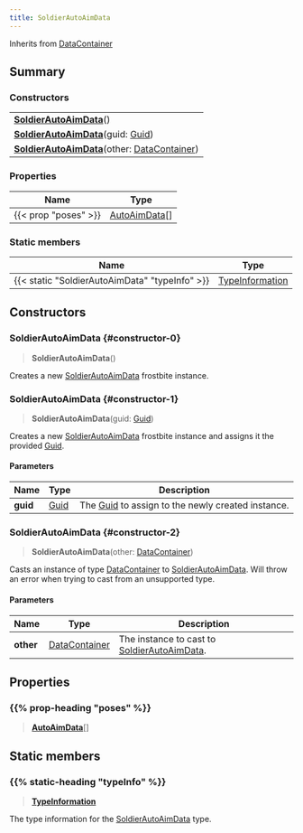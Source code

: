 ```yaml
---
title: SoldierAutoAimData
---
```


Inherits from [DataContainer](/vext/ref/shared/type/datacontainer)

## Summary

### Constructors

|  |
| --- |
| **[SoldierAutoAimData](#constructor-0)**() |
| **[SoldierAutoAimData](#constructor-1)**(guid: [Guid](/vext/ref/shared/type/guid)) |
| **[SoldierAutoAimData](#constructor-2)**(other: [DataContainer](/vext/ref/shared/type/datacontainer)) |

### Properties

| Name | Type |
| ---- | ---- |
| {{< prop "poses" >}} | [AutoAimData](/vext/ref/fb/autoaimdata)[] |

### Static members

| Name | Type |
| ---- | ---- |
| {{< static "SoldierAutoAimData" "typeInfo" >}} | [TypeInformation](/vext/ref/shared/type/typeinformation) |

## Constructors

### SoldierAutoAimData {#constructor-0}

> **SoldierAutoAimData**()

Creates a new [SoldierAutoAimData](/vext/ref/fb/soldierautoaimdata) frostbite instance.

### SoldierAutoAimData {#constructor-1}

> **SoldierAutoAimData**(guid: [Guid](/vext/ref/shared/type/guid))

Creates a new [SoldierAutoAimData](/vext/ref/fb/soldierautoaimdata) frostbite instance and assigns it the provided [Guid](/vext/ref/shared/type/guid).

#### Parameters

| Name | Type | Description |
| ---- | ---- | ----------- |
| **guid** | [Guid](/vext/ref/shared/type/guid) | The [Guid](/vext/ref/shared/type/guid) to assign to the newly created instance. |

### SoldierAutoAimData {#constructor-2}

> **SoldierAutoAimData**(other: [DataContainer](/vext/ref/shared/type/datacontainer))

Casts an instance of type [DataContainer](/vext/ref/shared/type/datacontainer) to [SoldierAutoAimData](/vext/ref/fb/soldierautoaimdata). Will throw an error when trying to cast from an unsupported type.

#### Parameters

| Name | Type | Description |
| ---- | ---- | ----------- |
| **other** | [DataContainer](/vext/ref/shared/type/datacontainer) | The instance to cast to [SoldierAutoAimData](/vext/ref/fb/soldierautoaimdata). |

## Properties

### {{% prop-heading "poses" %}}

> **[AutoAimData](/vext/ref/fb/autoaimdata)**[]

## Static members

### {{% static-heading "typeInfo" %}}

> **[TypeInformation](/vext/ref/shared/type/typeinformation)**

The type information for the [SoldierAutoAimData](/vext/ref/fb/soldierautoaimdata) type.

